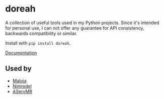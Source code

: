 # doreah

A collection of useful tools used in my Python projects. Since it's intended for personal use, I can not offer any guarantee for API consistency, backwards compatibility or similar.

Install with `pip install doreah`.


[Documentation](https://doreah.readthedocs.io)

## Used by

* [Maloja](https://github.com/krateng/maloja)
* [Nimrodel](https://github.com/krateng/nimrodel)
* [AServMR](https://github.com/krateng/aservmr)
